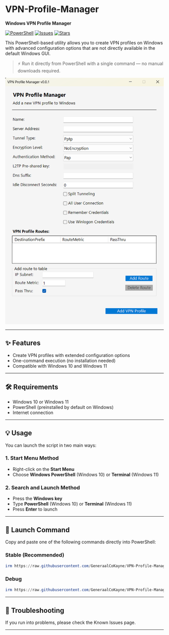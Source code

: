 # VPN-Profile-Manager  
**Windows VPN Profile Manager**  

[![PowerShell](https://img.shields.io/badge/PowerShell-5%2B-blue?logo=powershell&logoColor=white)](https://learn.microsoft.com/en-us/powershell/)  [![Issues](https://img.shields.io/github/issues/GeneraalCoKayne/VPN-Profile-Manager)](https://github.com/GeneraalCoKayne/VPN-Profile-Manager/issues)  [![Stars](https://img.shields.io/github/stars/GeneraalCoKayne/VPN-Profile-Manager?style=social)](https://github.com/GeneraalCoKayne/VPN-Profile-Manager/stargazers)  

This PowerShell-based utility allows you to create VPN profiles on Windows with advanced configuration options that are not directly available in the default Windows GUI.  

> ⚡ Run it directly from PowerShell with a single command — no manual downloads required.

![screen-install](https://raw.githubusercontent.com/GeneraalCoKayne/VPN-Profile-Manager/refs/heads/main/image.png)

---

## ✨ Features  
- Create VPN profiles with extended configuration options  
- One-command execution (no installation needed)  
- Compatible with Windows 10 and Windows 11  

---

## 🛠 Requirements

- Windows 10 or Windows 11
- PowerShell (preinstalled by default on Windows)
- Internet connection

---

## 💡 Usage  

You can launch the script in two main ways:  

### 1. **Start Menu Method**  
- Right-click on the **Start Menu**  
- Choose **Windows PowerShell** (Windows 10) or **Terminal** (Windows 11)  

### 2. **Search and Launch Method**  
- Press the **Windows key**  
- Type **PowerShell** (Windows 10) or **Terminal** (Windows 11)  
- Press **Enter** to launch  

---

## 🚀 Launch Command  

Copy and paste one of the following commands directly into PowerShell:  

### Stable (Recommended)  
```powershell
irm https://raw.githubusercontent.com/GeneraalCoKayne/VPN-Profile-Manager/refs/heads/main/VPN-Profile-Manager.ps1 | iex
```

### Debug
```powershell
irm https://raw.githubusercontent.com/GeneraalCoKayne/VPN-Profile-Manager/refs/heads/main/VPN-Profile-Manager.ps1 -Debug | iex
```

---

## 🐞 Troubleshooting

If you run into problems, please check the Known Issues page.

---

